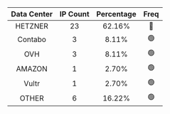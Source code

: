 | Data Center | IP Count | Percentage | Freq |
|:------------:|:--------:|:-----------:|:-----:|
| HETZNER | 23 | 62.16% | 🔴 |
| Contabo | 3 | 8.11% | 🟢 |
| OVH | 3 | 8.11% | 🟢 |
| AMAZON | 1 | 2.70% | 🟢 |
| Vultr | 1 | 2.70% | 🟢 |
| OTHER | 6 | 16.22% | 🟢 |